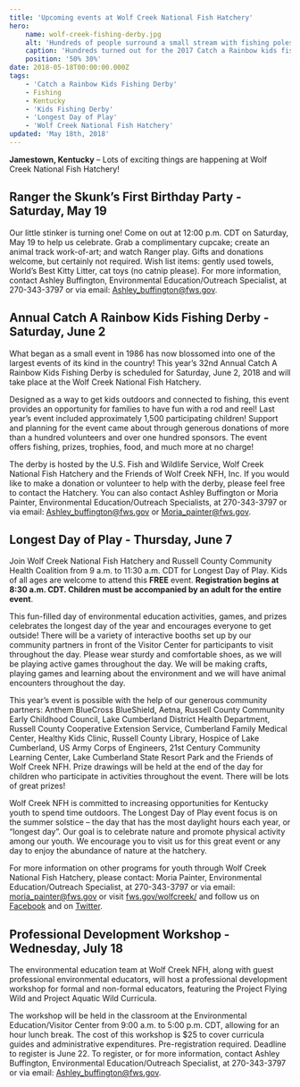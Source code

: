 ```yaml
---
title: 'Upcoming events at Wolf Creek National Fish Hatchery'
hero:
    name: wolf-creek-fishing-derby.jpg
    alt: 'Hundreds of people surround a small stream with fishing poles'
    caption: 'Hundreds turned out for the 2017 Catch a Rainbow kids fishing derby. Photo by USFWS.'
    position: '50% 30%'
date: 2018-05-18T00:00:00.000Z
tags:
    - 'Catch a Rainbow Kids Fishing Derby'
    - Fishing
    - Kentucky
    - 'Kids Fishing Derby'
    - 'Longest Day of Play'
    - 'Wolf Creek National Fish Hatchery'
updated: 'May 18th, 2018'
---
```


**Jamestown, Kentucky** – Lots of exciting things are happening at Wolf Creek National Fish Hatchery!

## Ranger the Skunk’s First Birthday Party - Saturday, May 19

Our little stinker is turning one! Come on out at 12:00 p.m. CDT on Saturday, May 19 to help us celebrate. Grab a complimentary cupcake; create an animal track work-of-art; and watch Ranger play. Gifts and donations welcome, but certainly not required. Wish list items: gently used towels, World’s Best Kitty Litter, cat toys (no catnip please). For more information, contact Ashley Buffington, Environmental Education/Outreach Specialist, at 270-343-3797 or via email: [Ashley_buffington@fws.gov](mailto:Ashley_buffington@fws.gov).

## Annual Catch A Rainbow Kids Fishing Derby - Saturday, June 2

What began as a small event in 1986 has now blossomed into one of the largest events of its kind in the country! This year’s 32nd Annual Catch A Rainbow Kids Fishing Derby is scheduled for Saturday, June 2, 2018 and will take place at the Wolf Creek National Fish Hatchery. 

Designed as a way to get kids outdoors and connected to fishing, this event provides an opportunity for families to have fun with a rod and reel! Last year’s event included approximately 1,500 participating children! Support and planning for the event came about through generous donations of more than a hundred volunteers and over one hundred sponsors. The event offers fishing, prizes, trophies, food, and much more at no charge!

The derby is hosted by the U.S. Fish and Wildlife Service, Wolf Creek National Fish Hatchery and the Friends of Wolf Creek NFH, Inc. If you would like to make a donation or volunteer to help with the derby, please feel free to contact the Hatchery. You can also contact Ashley Buffington or Moria Painter, Environmental Education/Outreach Specialists, at 270-343-3797 or via email: [Ashley_buffington@fws.gov](mailto:Ashley_buffington@fws.gov) or [Moria_painter@fws.gov](mailto:Moria_painter@fws.gov).

## Longest Day of Play - Thursday, June 7

Join Wolf Creek National Fish Hatchery and Russell County Community Health Coalition from 9
a.m. to 11:30 a.m. CDT for Longest Day of Play. Kids of all ages are welcome to attend this **FREE** event. **Registration begins at 8:30 a.m. CDT. Children must be accompanied by an adult for the entire event**.

This fun-filled day of environmental education activities, games, and prizes celebrates the longest day of the year and encourages everyone to get outside! There will be a variety of interactive booths set up by our community partners in front of the Visitor Center for participants to visit throughout the day. Please wear sturdy and comfortable shoes, as we will be playing active games throughout the day. We will be making crafts, playing games and learning about the environment and we will have animal encounters throughout the day.

This year’s event is possible with the help of our generous community partners: Anthem BlueCross BlueShield, Aetna, Russell County Community Early Childhood Council, Lake Cumberland District
Health Department, Russell County Cooperative Extension Service, Cumberland Family Medical Center, Healthy Kids Clinic, Russell County Library, Hospice of Lake Cumberland, US Army Corps of Engineers, 21st Century Community Learning Center, Lake Cumberland State Resort Park and the Friends of Wolf Creek NFH. Prize drawings will be held at the end of the day for children who participate in activities throughout the event. There will be lots of great prizes!

Wolf Creek NFH is committed to increasing opportunities for Kentucky youth to spend time outdoors. The Longest Day of Play event focus is on the summer solstice – the day that has the most daylight hours each year, or “longest day”. Our goal is to celebrate nature and promote physical activity among our youth. We encourage you to visit us for this great event or any day to enjoy the abundance of nature at the hatchery.

For more information on other programs for youth through Wolf Creek National Fish Hatchery, please contact: Moria Painter, Environmental Education/Outreach Specialist, at 270-343-3797 or via email: [moria_painter@fws.gov](mailto:moria_painter@fws.gov) or visit [fws.gov/wolfcreek/](https://www.fws.gov/wolfcreek/) and follow us on [Facebook](https://www.facebook.com/WolfCreekNFH/) and on [Twitter](https://www.twitter.com/WolfCreekNFH/).

## Professional Development Workshop - Wednesday, July 18

The environmental education team at Wolf Creek NFH, along with guest professional environmental educators, will host a professional development workshop for formal and non-formal educators, featuring the Project Flying Wild and Project Aquatic Wild Curricula.

The workshop will be held in the classroom at the Environmental Education/Visitor Center from 9:00 a.m. to 5:00 p.m. CDT, allowing for an hour lunch break. The cost of this workshop is $25 to cover curricula guides and administrative expenditures. Pre-registration required. Deadline to register is June 22. To register, or for more information, contact Ashley Buffington, Environmental Education/Outreach Specialist, at 270-343-3797 or via email: [Ashley_buffington@fws.gov](mailto:Ashley_buffington@fws.gov).
